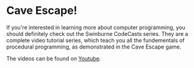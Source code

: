 # Cave Escape!

If you're interested in learning more about computer programming, you should definitely check out the Swinburne CodeCasts series. They are a complete video tutorial series, which teach you all the fundementals of procedural programming, as demonstrated in the Cave Escape game. 

The videos can be found on [Youtube](https://www.youtube.com/playlist?list=PLdVESrjTNUXtU8zclRh9ovhstzWQAY05U "Youtube").
